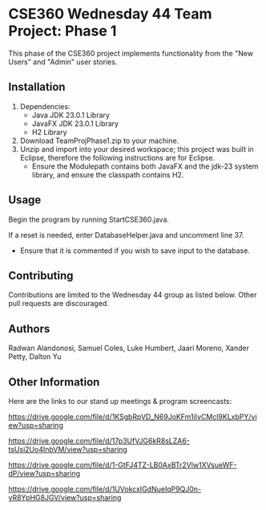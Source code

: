 # CSE360 Wednesday 44 Team Project: Phase 1

This phase of the CSE360 project implements functionality from the "New Users" and "Admin" user stories.

## Installation
1. Dependencies:
   - Java JDK 23.0.1 Library
   - JavaFX JDK 23.0.1 Library
   - H2 Library
2. Download TeamProjPhase1.zip to your machine.
3. Unzip and import into your desired workspace; this project was built in Eclipse, therefore the following instructions are for Eclipse.
   - Ensure the Modulepath contains both JavaFX and the jdk-23 system library, and ensure the classpath contains H2.

## Usage
Begin the program by running StartCSE360.java.

If a reset is needed, enter DatabaseHelper.java and uncomment line 37. 
  - Ensure that it is commented if you wish to save input to the database.

## Contributing
Contributions are limited to the Wednesday 44 group as listed below. Other pull requests are discouraged.

## Authors
Radwan Alandonosi, Samuel Coles, Luke Humbert, Jaari Moreno, Xander Petty, Dalton Yu

## Other Information
Here are the links to our stand up meetings & program screencasts:

https://drive.google.com/file/d/1KSgbRpVD_N69JoKFm1iIvCMcl9KLxbPY/view?usp=sharing 

https://drive.google.com/file/d/17p3UfVJG6kR8sLZA6-tsUsi2Uo4InbVM/view?usp=sharing 

https://drive.google.com/file/d/1-GtFJ4TZ-LB0AxBTr2Vlw1XVsueWF-dP/view?usp=sharing

https://drive.google.com/file/d/1UVokcxIGdNueIqP9QJ0n-yR8YpHG8JGV/view?usp=sharing
   
